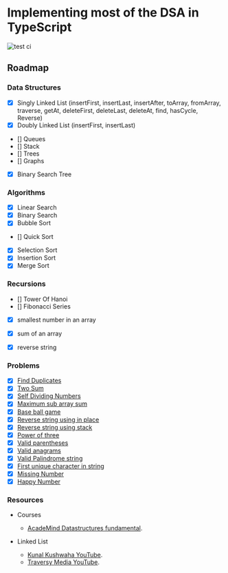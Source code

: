 # Implementing most of the DSA in TypeScript

![test ci](https://github.com/chetannn/dsa-in-typescript/actions/workflows/test.yml/badge.svg)

## Roadmap

### Data Structures

* [x] Singly Linked List (insertFirst, insertLast, insertAfter, toArray, fromArray, traverse, getAt, deleteFirst, deleteLast, deleteAt, find, hasCycle, Reverse)
* [x] Doubly Linked List (insertFirst, insertLast)
* [] Queues
* [] Stack
* [] Trees
* [] Graphs
* [x] Binary Search Tree

### Algorithms

* [x] Linear Search
* [x] Binary Search
* [x] Bubble Sort
* [] Quick Sort
* [x] Selection Sort
* [x] Insertion Sort
* [x] Merge Sort

### Recursions

* [] Tower Of Hanoi
* [] Fibonacci Series
* [x] smallest number in an array
* [x] sum of an array
* [x] reverse string


### Problems

* [x] [Find Duplicates](https://leetcode.com/problems/contains-duplicate)
* [x] [Two Sum](https://leetcode.com/problems/two-sum)
* [x] [Self Dividing Numbers](https://leetcode.com/problems/self-dividing-numbers)
* [x] [Maximum sub array sum](https://leetcode.com/problems/maximum-subarray)
* [x] [Base ball game](https://leetcode.com/problems/baseball-game)
* [x] [Reverse string using in place](https://leetcode.com/problems/reverse-string)
* [x] [Reverse string using stack](https://leetcode.com/problems/reverse-string)
* [x] [Power of three](https://leetcode.com/problems/power-of-three)
* [x] [Valid parentheses](https://leetcode.com/problems/valid-parentheses)
* [x] [Valid anagrams](https://leetcode.com/problems/valid-anagram)
* [x] [Valid Palindrome string](https://leetcode.com/problems/valid-palindrome)
* [x] [First unique character in string](https://leetcode.com/problems/first-unique-character-in-a-string)
* [x] [Missing Number](https://leetcode.com/problems/missing-number)
* [x] [Happy Number](https://leetcode.com/problems/happy-number)

### Resources

- Courses
    - [AcadeMind Datastructures fundamental](https://pro.academind.com/p/javascript-datastructures-the-fundamentals).

- Linked List
  - [Kunal Kushwaha YouTube](https://www.youtube.com/watch?v=58YbpRDc4yw).
  - [Traversy Media YouTube](https://www.youtube.com/watch?v=58YbpRDc4yw).
